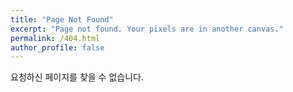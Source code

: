 ```yaml
---
title: "Page Not Found"
excerpt: "Page not found. Your pixels are in another canvas."
permalink: /404.html
author_profile: false
---
```


요청하신 페이지를 찾을 수 없습니다.

<script>
  var GOOG_FIXURL_LANG = 'en';
  var GOOG_FIXURL_SITE = 'https://leegyeonghwan.github.io'
</script>
<script src="https://linkhelp.clients.google.com/tbproxy/lh/wm/fixurl.js">
</script>